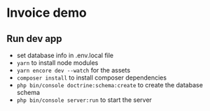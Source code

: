 # Invoice demo

## Run dev app
- set database info in .env.local file
- `yarn` to install node modules
- `yarn encore dev --watch` for the assets
- `composer install` to install composer dependencies
- `php bin/console doctrine:schema:create` to create the database schema
- `php bin/console server:run` to start the server
